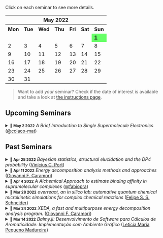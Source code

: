 
    
Click on each seminar to see more details.
    
<table border="0" cellpadding="0" cellspacing="0" class="month">
<tr><th colspan="7" class="month">May 2022</th></tr>
<tr><th class="mon">Mon</th><th class="tue">Tue</th><th class="wed">Wed</th><th class="thu">Thu</th><th class="fri">Fri</th><th class="sat">Sat</th><th class="sun">Sun</th></tr>
<tr><td class="noday">&nbsp;</td><td class="noday">&nbsp;</td><td class="noday">&nbsp;</td><td class="noday">&nbsp;</td><td class="noday">&nbsp;</td><td class="noday">&nbsp;</td><td class="sun" bgcolor="#66ff66"><b><u>1</u></b></td></tr>
<tr><td class="mon">2</td><td class="tue">3</td><td class="wed">4</td><td class="thu">5</td><td class="fri">6</td><td class="sat">7</td><td class="sun">8</td></tr>
<tr><td class="mon">9</td><td class="tue">10</td><td class="wed">11</td><td class="thu">12</td><td class="fri">13</td><td class="sat">14</td><td class="sun">15</td></tr>
<tr><td class="mon">16</td><td class="tue">17</td><td class="wed">18</td><td class="thu">19</td><td class="fri">20</td><td class="sat">21</td><td class="sun">22</td></tr>
<tr><td class="mon">23</td><td class="tue">24</td><td class="wed">25</td><td class="thu">26</td><td class="fri">27</td><td class="sat">28</td><td class="sun">29</td></tr>
<tr><td class="mon">30</td><td class="tue">31</td><td class="noday">&nbsp;</td><td class="noday">&nbsp;</td><td class="noday">&nbsp;</td><td class="noday">&nbsp;</td><td class="noday">&nbsp;</td></tr>
</table>


> Want to add *your* seminar? Check if the date of interest is available and take a look at [the instructions page](/seminars/instructions).



## Upcoming Seminars

<details><summary><small><strong><time datetime="2022-05-02T00:00:00">📅 May 2 2022</time></strong></small> <em>A Brief Introduction to Single Supermolecule Electronics</em> (<a href="https://github.com/colaco-mat">@colaco-mat</a>)</summary><a href="https://github.com/colaco-mat"><img src="https://avatars.githubusercontent.com/u/101263723?v=4" alt="colaco-mat" title="@colaco-mat" align="left" width="128" /></a><p>In this seminar an introduction to Single Supermolecule Electronics (SSE) will be presented, including  some supremolecule architectures, challenges and the role of Computational Chemistry within this emerging field.</p>
<p>Reference:</p>
<ol>
<li>Chen, H., Fraser Stoddart, J. From molecular to supramolecular electronics. <em>Nat Rev Mater</em> <strong>6</strong>, 804–828 (2021). https://doi.org/10.1038/s41578-021-00302-2</li>
</ol></details>

## Past Seminars

<details><summary><small><strong><time datetime="2022-04-25T00:00:00">📅 Apr 25 2022</time></strong></small> <em>Bayesian statistics, structural elucidation and the DP4 probability</em> (<a href="https://github.com/caprilesport">Vinícius C. Port</a>)</summary><a href="https://github.com/caprilesport"><img src="https://avatars.githubusercontent.com/u/59063046?v=4" alt="caprilesport" title="Vinícius C. Port" align="left" width="128" /></a><p>In this seminar the very basics of Bayesian statistics will be presented, followed by a short introduction in the challenges of structure elucidation and the DP4 probability. </p>
<p>References: 
- (1) <a href="https://doi.org/10.1021/ja105035r.">Smith, S. G.; Goodman, J. M. Assigning Stereochemistry to Single Diastereoisomers by GIAO NMR Calculation: The DP4 Probability. J. Am. Chem. Soc. 2010, 132 (37), 12946–12959. </a>
- (2) <a href="https://doi.org/10.1039/D0SC00442A.">Howarth, A.; Ermanis, K.; Goodman, J. M. DP4-AI Automated NMR Data Analysis: Straight from Spectrometer to Structure. Chem. Sci. 2020, 11 (17), 4351–4359.</a>
- (3) <a href="https://doi.org/10.1038/s43586-020-00001-2.">van de Schoot, R.; Depaoli, S.; King, R.; Kramer, B.; Märtens, K.; Tadesse, M. G.; Vannucci, M.; Gelman, A.; Veen, D.; Willemsen, J.; Yau, C. Bayesian Statistics and Modelling. Nat Rev Methods Primers 2021, 1 (1), 1.</a></p>
<p><a href="https://github.com/geem-lab/seminars/files/8555796/2022_04_25_DP4_seminar.pptx">Slides</a></p></details><details><summary><small><strong><time datetime="2022-04-11T00:00:00">📅 Apr 11 2022</time></strong></small> <em>Energy decomposition analysis methods and approaches</em> (<a href="https://github.com/gfcaramori">Giovanni F. Caramori</a>)</summary><a href="https://github.com/gfcaramori"><img src="https://avatars.githubusercontent.com/u/79472048?v=4" alt="gfcaramori" title="Giovanni F. Caramori" align="left" width="128" /></a><p>The XEDA package is presented, in which a quantitative analysis of intermolecular interactions can be performed. The code contains a series of variational EDA methods, including LMO-EDA, GKS-EDA and GKS-EDA(BS) to analyze non-covalent interactions and strong chemical bonds in various environments, including van der Waals interactions, hydrogen bonds, radical–radical interactions and strong covalent bonds.</p>
<p>Ref.: <a href="https://github.com/geem-lab/seminars/files/8216728/J.Comput.Chem.-.2021.-.Tang.-.XEDA.a.fast.and.multipurpose.energy.decomposition.analysis.program.1.pdf">Journal of Computational Chemistry 2021, 42 (32), 2341–2351.</a>.</p></details><details><summary><small><strong><time datetime="2022-04-04T00:00:00">📅 Apr 4 2022</time></strong></small> <em>A Alchemical Approach to estimate binding affinity in supramolecular complexes</em> (<a href="https://github.com/fabiopra">@fabiopra</a>)</summary><a href="https://github.com/fabiopra"><img src="https://avatars.githubusercontent.com/u/87502529?v=4" alt="fabiopra" title="@fabiopra" align="left" width="128" /></a><p>A short description goes here if you'd like. References, links to slides, or software are most welcome!</p></details><details><summary><small><strong><time datetime="2022-03-28T00:00:00">📅 Mar 28 2022</time></strong></small> <em>overreact, an in silico lab: automative quantum chemical microkinetic simulations for complex chemical reactions</em> (<a href="https://github.com/schneiderfelipe">Felipe S. S. Schneider</a>)</summary><a href="https://github.com/schneiderfelipe"><img src="https://avatars.githubusercontent.com/u/37125?v=4" alt="schneiderfelipe" title="Felipe S. S. Schneider" align="left" width="128" /></a><p>This seminar introduces <a href="https://github.com/geem-lab/overreact"><strong>overreact</strong></a>, a novel Python package for propagating chemical reactions over time using data from computational chemistry only (<em>Journal of Computational Chemistry</em> <strong>2022</strong>, submitted). <strong>overreact</strong> infers all differential equations and parameters from a simple input that consists of a set of chemical equations and quantum chemistry package outputs for each chemical species.</p>
<p>We evaluate some applications from the literature: gas-phase eclipsed-staggered isomerization of ethane, gas-phase umbrella inversion of ammonia, gas-phase degradation of methane by chlorine radical, two solvation-phase reactions, and a simple solvation-phase acid-base equilibrium. We show how it is possible to achieve reaction profiles and information matching experiments.</p>
<p><a href="https://github.com/geem-lab/seminars/files/8455321/main.pdf">Slides</a>.</p></details><details><summary><small><strong><time datetime="2022-03-24T00:00:00">📅 Mar 24 2022</time></strong></small> <em>XEDA, a fast and multipurpose energy decomposition analysis program.</em> (<a href="https://github.com/gfcaramori">Giovanni F. Caramori</a>)</summary><a href="https://github.com/gfcaramori"><img src="https://avatars.githubusercontent.com/u/79472048?v=4" alt="gfcaramori" title="Giovanni F. Caramori" align="left" width="128" /></a><p>The XEDA package is presented, in which a quantitative analysis of intermolecular interactions can be performed. The code contains a series of variational EDA methods, including LMO-EDA, GKS-EDA and GKS-EDA(BS)  to analyze non-covalent interactions and strong chemical bonds in various environments,  including van der Waals interactions, hydrogen bonds, radical–radical interactions and strong covalent bonds.</p>
<p>Ref.: <a href="https://github.com/geem-lab/seminars/files/8216728/J.Comput.Chem.-.2021.-.Tang.-.XEDA.a.fast.and.multipurpose.energy.decomposition.analysis.program.1.pdf"><em>Journal of Computational Chemistry</em> <strong>2021</strong>, 42 (32), 2341–2351.</a>.</p></details><details><summary><small><strong><time datetime="2022-03-14T00:00:00">📅 Mar 14 2022</time></strong></small> <em>Balmy.jl: Desenvolvimento de Software para Cálculos de Aromaticidade: Implementação com Ambiente Gráfico</em> (<a href="https://github.com/Leticia-maria">Letícia Maria Pequeno Madureira</a>)</summary><a href="https://github.com/Leticia-maria"><img src="https://avatars.githubusercontent.com/u/60739184?v=4" alt="Leticia-maria" title="Letícia Maria Pequeno Madureira" align="left" width="128" /></a><p>Prévia do Trabalho de Conclusão de Curso do Curso de Graduação em Química do Centro de Ciências Físicas e Matemáticas da Universidade Federal de Santa Catarina para a obtenção do título de bacharel(a) em Química, apresentado por Letícia M. Pequeno Madureira.</p>
<p>Full text: <a href="https://github.com/geem-lab/seminars/files/8214688/TCC1_LeticiaMadureira_GiovanniCaramori.pdf">Leticia Madureira &amp; Giovanni Caramori, <strong>TCC I</strong></a>.</p></details>
